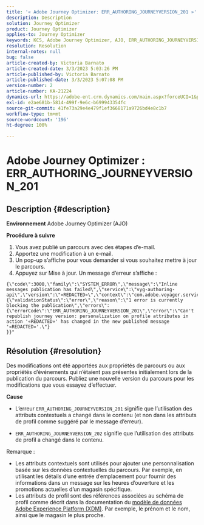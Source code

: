```yaml
---
title: '« Adobe Journey Optimizer: ERR_AUTHORING_JOURNEYVERSION_201 »'
description: Description
solution: Journey Optimizer
product: Journey Optimizer
applies-to: Journey Optimizer
keywords: KCS, Adobe Journey Optimizer, AJO, ERR_AUTHORING_JOURNEYVERSION_201, parcours non publié
resolution: Resolution
internal-notes: null
bug: false
article-created-by: Victoria Barnato
article-created-date: 3/3/2023 5:03:26 PM
article-published-by: Victoria Barnato
article-published-date: 3/3/2023 5:07:08 PM
version-number: 2
article-number: KA-21224
dynamics-url: https://adobe-ent.crm.dynamics.com/main.aspx?forceUCI=1&pagetype=entityrecord&etn=knowledgearticle&id=59971c4e-e5b9-ed11-83fe-6045bd006b25
exl-id: e2ae681b-5814-499f-9e6c-b699943354fc
source-git-commit: 41fe73a29e4e479f1ef3668171a9726bd4e8c1b7
workflow-type: tm+mt
source-wordcount: '196'
ht-degree: 100%

---
```


# Adobe Journey Optimizer : ERR_AUTHORING_JOURNEYVERSION_201

## Description {#description}

<b>Environnement</b>
Adobe Journey Optimizer (AJO)


<b>Procédure à suivre</b>
1. Vous avez publié un parcours avec des étapes d’e-mail.
2. Apportez une modification à un e-mail.
3. Un pop-up s’affiche pour vous demander si vous souhaitez mettre à jour le parcours.
4. Appuyez sur Mise à jour. Un message d’erreur s’affiche :



```
{\"code\":3000,\"family\":\"SYSTEM_ERROR\",\"message\":\"Inline messages publication has failed\",\"service\":\"vyg-authoring-api\",\"version\":\"«REDACTED»\",\"context\":\"com.adobe.voyager.service.authoring.restapis.v1_0.JourneyVersionsService:1864\",\"uid\":\"«REDACTED»\",\"extraInfo\":{\"validationStatus\":\"error\",\"reason\":\"1 error is currently blocking the publication\",\"errors\":
{\"errorCode\":\"ERR_AUTHORING_JOURNEYVERSION_201\",\"error\":\"Can't republish journey version: personalization on profile attributes in action '«REDACTED»' has changed in the new published message '«REDACTED»'.\"}
}}"
```



## Résolution {#resolution}


Des modifications ont été apportées aux propriétés de parcours ou aux propriétés d’événements qui n’étaient pas présentes initialement lors de la publication du parcours. Publiez une nouvelle version du parcours pour les modifications que vous essayez d’effectuer.


<b>Cause</b>
- L’erreur `ERR_AUTHORING_JOURNEYVERSION_201` signifie que l’utilisation des attributs contextuels a changé dans le contenu (et non dans les attributs de profil comme suggéré par le message d’erreur).


- `ERR_AUTHORING_JOURNEYVERSION_202` signifie que l’utilisation des attributs de profil a changé dans le contenu.


Remarque :

- Les attributs contextuels sont utilisés pour ajouter une personnalisation basée sur les données contextuelles du parcours. Par exemple, en utilisant les détails d’une entrée d’emplacement pour fournir des informations dans un message sur les heures d’ouverture et les promotions actuelles d’un magasin spécifique.
- Les attributs de profil sont des références associées au schéma de profil comme décrit dans la documentation du [modèle de données Adobe Experience Platform (XDM)](https://experienceleague.adobe.com/docs/experience-platform/xdm/home.html?lang=fr). Par exemple, le prénom et le nom, ainsi que le magasin le plus proche.
